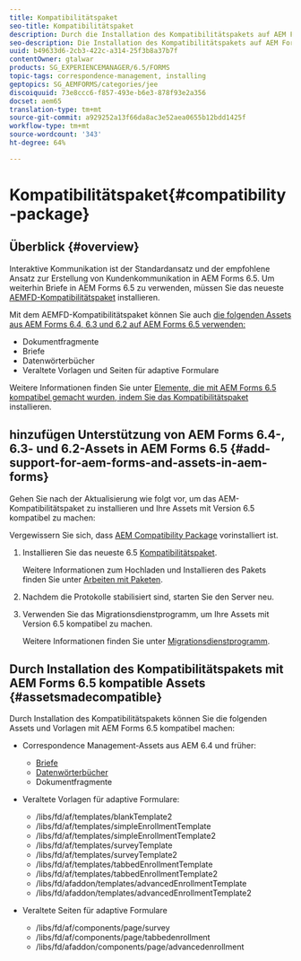 ```yaml
---
title: Kompatibilitätspaket
seo-title: Kompatibilitätspaket
description: Durch die Installation des Kompatibilitätspakets auf AEM Forms 6.5 können Sie die Correspondence Management-Assets von AEM Forms 6.4 und früheren Versionen sowie nicht mehr unterstützte Vorlagen und Seiten für adaptive Formulare verwenden
seo-description: Die Installation des Kompatibilitätspakets auf AEM Forms 6.4 ermöglicht es Ihnen, die Correspondence Management-Assets aus AEM Forms 6.4 sowie veraltete Vorlagen und Seiten für adaptive Formulare zu verwenden.
uuid: b49633d6-2cb3-422c-a314-25f3b8a37b7f
contentOwner: gtalwar
products: SG_EXPERIENCEMANAGER/6.5/FORMS
topic-tags: correspondence-management, installing
geptopics: SG_AEMFORMS/categories/jee
discoiquuid: 73e8ccc6-f857-493e-b6e3-878f93e2a356
docset: aem65
translation-type: tm+mt
source-git-commit: a929252a13f66da8ac3e52aea0655b12bdd1425f
workflow-type: tm+mt
source-wordcount: '343'
ht-degree: 64%

---
```



# Kompatibilitätspaket{#compatibility-package}

## Überblick {#overview}

Interaktive Kommunikation ist der Standardansatz und der empfohlene Ansatz zur Erstellung von Kundenkommunikation in AEM Forms 6.5. Um weiterhin Briefe in AEM Forms 6.5 zu verwenden, müssen Sie das neueste [AEMFD-Kompatibilitätspaket](https://helpx.adobe.com/aem-forms/kb/aem-forms-releases.html) installieren.

Mit dem AEMFD-Kompatibilitätspaket können Sie auch [die folgenden Assets aus AEM Forms 6.4, 6.3 und 6.2 auf AEM Forms 6.5 verwenden:](../../forms/using/compatibility-package.md#add-support-for-aem-forms-and-assets-in-aem-forms)

* Dokumentfragmente
* Briefe
* Datenwörterbücher
* Veraltete Vorlagen und Seiten für adaptive Formulare

Weitere Informationen finden Sie unter [Elemente, die mit AEM Forms 6.5 kompatibel gemacht wurden, indem Sie das Kompatibilitätspaket](../../forms/using/compatibility-package.md#assetsmadecompatible) installieren.

## hinzufügen Unterstützung von AEM Forms 6.4-, 6.3- und 6.2-Assets in AEM Forms 6.5 {#add-support-for-aem-forms-and-assets-in-aem-forms}

Gehen Sie nach der Aktualisierung wie folgt vor, um das AEM-Kompatibilitätspaket zu installieren und Ihre Assets mit Version 6.5 kompatibel zu machen:

Vergewissern Sie sich, dass [AEM Compatibility Package](https://helpx.adobe.com/aem-forms/kb/aem-forms-releases.html) vorinstalliert ist.

1. Installieren Sie das neueste 6.5 [Kompatibilitätspaket](https://helpx.adobe.com/aem-forms/kb/aem-forms-releases.html).

   Weitere Informationen zum Hochladen und Installieren des Pakets finden Sie unter [Arbeiten mit Paketen](/help/sites-administering/package-manager.md).

1. Nachdem die Protokolle stabilisiert sind, starten Sie den Server neu.
1. Verwenden Sie das Migrationsdienstprogramm, um Ihre Assets mit Version 6.5 kompatibel zu machen.

   Weitere Informationen finden Sie unter [Migrationsdienstprogramm](../../forms/using/migration-utility.md).

## Durch Installation des Kompatibilitätspakets mit AEM Forms 6.5 kompatible Assets {#assetsmadecompatible}

Durch Installation des Kompatibilitätspakets können Sie die folgenden Assets und Vorlagen mit AEM Forms 6.5 kompatibel machen:

* Correspondence Management-Assets aus AEM 6.4 und früher:

   * [Briefe](../../forms/using/create-letter.md)
   * [Datenwörterbücher](/help/forms/using/data-dictionary.md)
   * Dokumentfragmente

* Veraltete Vorlagen für adaptive Formulare:

   * /libs/fd/af/templates/blankTemplate2
   * /libs/fd/af/templates/simpleEnrollmentTemplate
   * /libs/fd/af/templates/simpleEnrollmentTemplate2
   * /libs/fd/af/templates/surveyTemplate
   * /libs/fd/af/templates/surveyTemplate2
   * /libs/fd/af/templates/tabbedEnrollmentTemplate
   * /libs/fd/af/templates/tabbedEnrollmentTemplate2
   * /libs/fd/afaddon/templates/advancedEnrollmentTemplate
   * /libs/fd/afaddon/templates/advancedEnrollmentTemplate2

* Veraltete Seiten für adaptive Formulare

   * /libs/fd/af/components/page/survey
   * /libs/fd/af/components/page/tabbedenrollment
   * /libs/fd/afaddon/components/page/advancedenrollment

